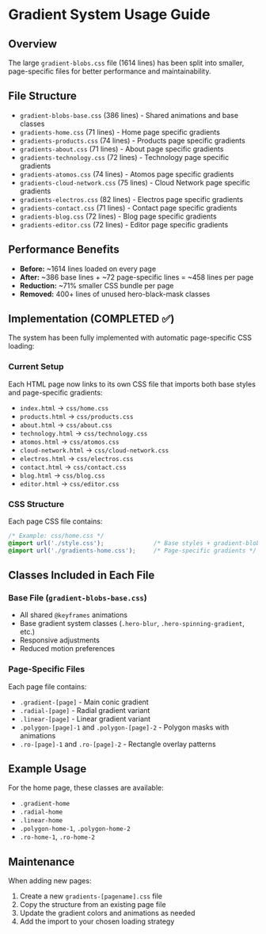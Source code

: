 # Gradient System Usage Guide

## Overview
The large `gradient-blobs.css` file (1614 lines) has been split into smaller, page-specific files for better performance and maintainability.

## File Structure
- `gradient-blobs-base.css` (386 lines) - Shared animations and base classes
- `gradients-home.css` (71 lines) - Home page specific gradients
- `gradients-products.css` (74 lines) - Products page specific gradients
- `gradients-about.css` (71 lines) - About page specific gradients
- `gradients-technology.css` (72 lines) - Technology page specific gradients
- `gradients-atomos.css` (74 lines) - Atomos page specific gradients
- `gradients-cloud-network.css` (75 lines) - Cloud Network page specific gradients
- `gradients-electros.css` (82 lines) - Electros page specific gradients
- `gradients-contact.css` (71 lines) - Contact page specific gradients
- `gradients-blog.css` (72 lines) - Blog page specific gradients
- `gradients-editor.css` (72 lines) - Editor page specific gradients

## Performance Benefits
- **Before:** ~1614 lines loaded on every page
- **After:** ~386 base lines + ~72 page-specific lines = ~458 lines per page
- **Reduction:** ~71% smaller CSS bundle per page
- **Removed:** 400+ lines of unused hero-black-mask classes

## Implementation (COMPLETED ✅)

The system has been fully implemented with automatic page-specific CSS loading:

### Current Setup
Each HTML page now links to its own CSS file that imports both base styles and page-specific gradients:

- `index.html` → `css/home.css`
- `products.html` → `css/products.css`
- `about.html` → `css/about.css`
- `technology.html` → `css/technology.css`
- `atomos.html` → `css/atomos.css`
- `cloud-network.html` → `css/cloud-network.css`
- `electros.html` → `css/electros.css`
- `contact.html` → `css/contact.css`
- `blog.html` → `css/blog.css`
- `editor.html` → `css/editor.css`

### CSS Structure
Each page CSS file contains:
```css
/* Example: css/home.css */
@import url('./style.css');              /* Base styles + gradient-blobs-base.css */
@import url('./gradients-home.css');     /* Page-specific gradients */
```

## Classes Included in Each File

### Base File (`gradient-blobs-base.css`)
- All shared `@keyframes` animations
- Base gradient system classes (`.hero-blur`, `.hero-spinning-gradient`, etc.)
- Responsive adjustments
- Reduced motion preferences

### Page-Specific Files
Each page file contains:
- `.gradient-[page]` - Main conic gradient
- `.radial-[page]` - Radial gradient variant  
- `.linear-[page]` - Linear gradient variant
- `.polygon-[page]-1` and `.polygon-[page]-2` - Polygon masks with animations
- `.ro-[page]-1` and `.ro-[page]-2` - Rectangle overlay patterns

## Example Usage
For the home page, these classes are available:
- `.gradient-home`
- `.radial-home` 
- `.linear-home`
- `.polygon-home-1`, `.polygon-home-2`
- `.ro-home-1`, `.ro-home-2`

## Maintenance
When adding new pages:
1. Create a new `gradients-[pagename].css` file
2. Copy the structure from an existing page file
3. Update the gradient colors and animations as needed
4. Add the import to your chosen loading strategy 